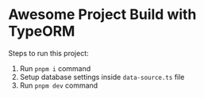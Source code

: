 # Awesome Project Build with TypeORM

Steps to run this project:

1. Run `pnpm i` command
2. Setup database settings inside `data-source.ts` file
3. Run `pnpm dev` command
